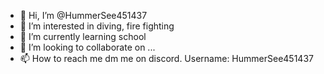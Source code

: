 - 👋 Hi, I’m @HummerSee451437
- 👀 I’m interested in diving, fire fighting
- 🌱 I’m currently learning school
- 💞️ I’m looking to collaborate on ...
- 📫 How to reach me dm me on discord. Username: HummerSee451437

<!---
HummerSee451437/HummerSee451437 is a ✨ special ✨ repository because its `README.md` (this file) appears on your GitHub profile.
You can click the Preview link to take a look at your changes.
--->
